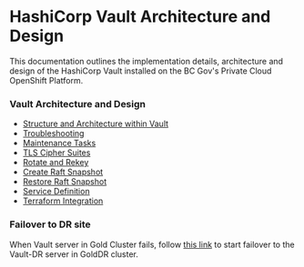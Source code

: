 # HashiCorp Vault Architecture and Design <!-- omit in toc -->

This documentation outlines the implementation details, architecture and design of the HashiCorp Vault installed on the BC Gov's Private Cloud OpenShift Platform.

### Vault Architecture and Design

- [Structure and Architecture within Vault](./StructureAndArchitecture.md)
- [Troubleshooting](./Troubleshooting.md)
- [Maintenance Tasks](./VaultMaintenanceTasks.md)
- [TLS Cipher Suites](./VaultTLSCipherSuites.md)
- [Rotate and Rekey](./VaultRotateAndRekey.md)
- [Create Raft Snapshot](./VaultRaftSnapshot.md)
- [Restore Raft Snapshot](./VaultRaftRestore.md)
- [Service Definition](./VaultServiceDefinition.md)
- [Terraform Integration](./vault-terraform.md)

### Failover to DR site
When Vault server in Gold Cluster fails, follow [this link](https://developer.hashicorp.com/vault/tutorials/enterprise/disaster-recovery#generate-a-dr-operation-token) to start failover to the Vault-DR server in GoldDR cluster.
